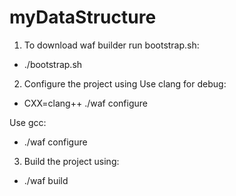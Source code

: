 # myDataStructure

1. To download waf builder run bootstrap.sh:
  * ./bootstrap.sh
  
2. Configure the project using
  Use clang for debug: 
  * CXX=clang++ ./waf configure 
  
  Use gcc: 
  * ./waf configure

3. Build the project using:
  
  * ./waf build
  
